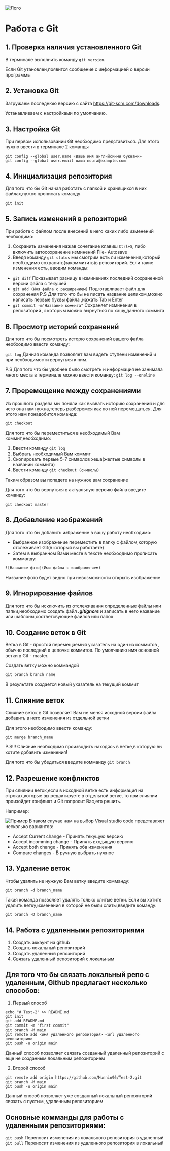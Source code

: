 ![Лого](Git-Logo-1788C.png)
# Работа с Git

## 1. Проверка наличия установленного Git
В терминале выполнить команду `git version`.

Если Git утановлен,появится сообщение с информацией о версии программы

## 2. Установка Git
Загружаем последнюю версию с сайта https://git-scm.com/downloads.

Устанавливаем с настройками по умолчанию.

## 3. Настройка Git
При первом использовании Git необходимо представиться. Для этого нужно ввести в терминале 2 команды 
```
git config --global user.name «Ваше имя английскими буквами»
git config --global user.email ваша почта@example.com
```
## 4. Инициализация репозитория
Для того что бы Git начал работать с папкой и хранящихся в них файлах,нужно прописать команду 
```
git init
```
## 5. Запись изменений в репозиторий

При работе  с файлом после внесений в него каких либо изменений необходимо:

1. Сохранить изменения нажав сочетание клавиш `Ctrl+S`, либо включить автосохранение изминений File- Autosave
2. Введя команду `git status` мы смотрим есть ли изменения,который необходимо сохранить(закоммитить)в репозиторий. Если такие изменения есть, вводим команды:
* `git diff` Показывает разницу в изминениях последний сохраненной версии файла с текушей
* `git add (Имя файла с расширением)` Подготавливает файл для сохранения P.S Для того что бы не писать название целиком,можно написать первые буквы файла ,нажать Tab и Enter
* `git commit -m"Название коммита"` Сохраняет изминения в репозиторий ,к которым можно вырнуться по хэшу,данного коммита
## 6. Просмотр историй сохранений 

Для того что бы посмотреть исторю сохранений вашего файла необходимо ввести команду:

`git log` Данная команда позволяет вам видеть ступени изменений и при необходимости вернуться к ним.

P.S Для того что бы удобнее было смотреть и информация не занимала много места в терминале можно ввести команду: `git log --oneline` 
## 7. Преремещение между сохранениями 

Из прошлого раздела мы поняли как вызвать историю сохранений и для чего она нам нужна,теперь разберемся как по ней перемещаться. Для этого нам понадобится команда: 

`git checkout` 

Для того что бы переместиться в необходимый Вам коммит,необходимо:
1. Ввести команду `git log`
2. Выбрать необходимый Вам коммит
3. Скопировать первые 5-7 символов хеша(желтые символы в названии коммита)
4. Ввести команду `git checkout (символы)`

Таким образом вы попадете на нужное вам сохранение

Для того что бы вернуться в актуальную версию файла введите команду:

`git checkout master` 

## 8. Добавление изображений
Для того что бы добавить избражение в вашу работу необходимо:
* Выбранное изображение переместить в папку с файлом,которую отслеживает Git(в который вы работаете)
* Затем в выбранном Вами месте в тексте необхоодимо прописать комманду:

`![Название фото](Имя файла с изображением)`

Название фото будет видно при невозможности открыть изображение

## 9. Игнорирование файлов

Для того что бы исключить из отслеживания определенные файлы или папки,необходимо создать файл ***.gitignore*** и записать в него название или шаблоны,соответсвующие  файлов или папок

## 10. Создание веток в Git
Ветка в Git - простой перемещаемый указатель на один из коммитов , обычно последний в цепочке коммитов. 
По умолчанию имя основной ветки в Git - master.

Создать ветку можно коммандой 
```
git branch branch_name 
``` 
В результате создается новый указатель на текущий коммит 

## 11. Слияние веток

Слияние веток в Git позволяет Вам не меняя исходной версии файла добавить в него изменения из отдельной ветки

Для этого необходимо ввести команду:

`git merge branch_name`

P.S!!! Слияние необходимо производить находясь в ветке,в которую вы хотите добавить изменения!

Для того что бы убедиться введите комманду `git branch`

## 12. Разрешение конфликтов 

При слиянии веток,если в исходной ветке есть информация на строках,которые вы редактируете в отдельной ветке, то при слиянии произойдет конфликт и Git попросит Вас,его решить.

Например:

![Пример](Example.png)
В таком случае нам на выбор Visual studio code представляет несколько вариантов:
* Accept Current change - Принять текущую версию
* Ассеpt incomming change - Принять входящую версию
* Accept both change - Принять оба изменения 
* Compare changes - В ручную выбрать нужное 

## 13. Удаление веток
Чтобы удалить не нужную Вам ветку введите комманду:

`git branch -d branch_name`

Такая команда позволяет удалять только слитые ветки. Если вы хотите удалить ветку,изменения в которой не были слиты,введите команду:

`git branch -D branch_name`

## 14. Работа с удаленными репозиториями
1. Создать аккаунт на github
2. Создать локальный репозиторий 
3. Создать удаленный репозиторий 
4. Связать удаленный репозиторий с локальным

## Для того что бы связать локальный репо с удаленным, Github предлагает несколько способов:
1. Первый способ 
```
echo "# Test-2" >> README.md
git init
git add README.md
git commit -m "first commit"
git branch -M main
git remote add <имя удаленного репозитория> <url удаленного репозитория>
git push -u origin main
```
Данный способ позволяет связать созданный удаленный репозиторий с еще не созданным локальным репозиторием

2. Второй способ
```
git remote add origin https://github.com/Munnin96/Test-2.git
git branch -M main
git push -u origin main
```
Данный способ позволяет уже созданный локальный репохиторий связать с пустым, удаленным репозиторием 

## Основные комманды для работы с удаленными репозиториями:

```git push``` Переносит изменения из локального репозитория в удаленный
```git pull``` Переносит изменения из удаленного репозитория в локальный


